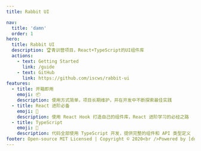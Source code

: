 ```yaml
---
title: Rabbit UI

nav:
  title: 'damn'
  order: 1
hero:
  title: Rabbit UI
  description: 🏆青训营项目，React+TypeScript的UI组件库
  actions:
    - text: Getting Started
      link: /guide
    - text: GitHub
      link: https://github.com/iscws/rabbit-ui
features:
  - title: 开箱即用
    emoji: 📦
    description: 使用方式简单，项目长期维护，并在开发中不断探索最佳实践
  - title: React 进阶必备
    emoji: 🚀
    description: 使用 React Hook 打造自己的组件库，React 进阶学习的必经之路
  - title: TypeScript
    emoji: 📝
    description: 代码全部使用 TypeScript 开发，提供完整的组件和 API 类型定义
footer: Open-source MIT Licensed | Copyright © 2020<br />Powered by [dumi](https://d.umijs.org)
---
```

